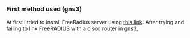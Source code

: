 ### First method used (gns3)

At first i tried to install FreeRadius server using [this link](https://computingforgeeks.com/how-to-install-freeradius-and-daloradius-on-ubuntu/). 
After trying and failing to link FreeRADIUS with a cisco router in gns3,
